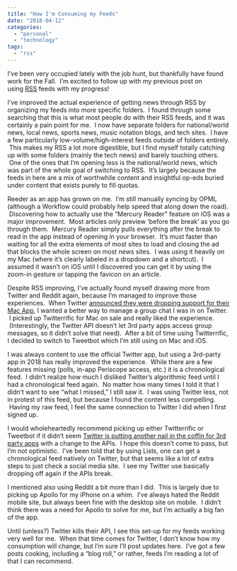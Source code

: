```yaml
---
title: "How I'm Consuming my Feeds"
date: "2018-04-12"
categories: 
  - "personal"
  - "technology"
tags: 
  - "rss"
---
```


I’ve been very occupied lately with the job hunt, but thankfully have found work for the Fall.  I’m excited to follow up with my previous post on using [RSS](https://mrehler.wordpress.com/2018/01/14/rss-in-2018/) feeds with my progress!

I’ve improved the actual experience of getting news through RSS by organizing my feeds into more specific folders.  I found through some searching that this is what most people do with their RSS feeds, and it was certainly a pain point for me.  I now have separate folders for national/world news, local news, sports news, music notation blogs, and tech sites.  I have a few particularly low-volume/high-interest feeds outside of folders entirely.  This makes my RSS a lot more digestible, but I find myself totally catching up with some folders (mainly the tech news) and barely touching others.  One of the ones that I’m opening less is the national/world news, which was part of the whole goal of switching to RSS.  It’s largely because the feeds in here are a mix of worthwhile content and insightful op-eds buried under content that exists purely to fill quotas.  

Reeder as an app has grown on me.  I’m still manually syncing by OPML (although a Workflow could probably help speed that along down the road).  Discovering how to actually use the “Mercury Reader” feature on iOS was a major improvement.  Most articles only preview ‘before the break’ as you go through them.  Mercury Reader simply pulls everything after the break to read in the app instead of opening in your browser.  It’s must faster than waiting for all the extra elements of most sites to load and closing the ad that blocks the whole screen on most news sites.  I was using it heavily on my Mac (where it’s clearly labeled in a dropdown and a shortcut).  I assumed it wasn’t on iOS until I discovered you can get it by using the zoom-in gesture or tapping the favicon on an article.

Despite RSS improving, I’ve actually found myself drawing more from Twitter and Reddit again, because I’m managed to improve those experiences.  When Twitter [announced they were dropping support for their Mac App](https://www.macrumors.com/2018/02/16/twitter-discontinues-twitter-for-mac-app/), I wanted a better way to manage a group chat I was in on Twitter.  I picked up Twitterrific for Mac on sale and really liked the experience.  (Interestingly, the Twitter API doesn’t let 3rd party apps access group messages, so it didn’t solve that need).  After a bit of time using Twitterrific, I decided to switch to Tweetbot which I’m still using on Mac and iOS.  

I was always content to use the official Twitter app, but using a 3rd-party app in 2018 has really improved the experience.  While there are a few features missing (polls, in-app Periscope access, etc.) it is a chronological feed.  I didn’t realize how much I disliked Twitter’s algorithmic feed until I had a chronological feed again.  No matter how many times I told it that I didn’t want to see “what I missed,” I still saw it.  I was using Twitter less, not in protest of this feed, but because I found the content less compelling.  Having my raw feed, I feel the same connection to Twitter I did when I first signed up.

I would wholeheartedly recommend picking up either Twitterrific or Tweetbot if it didn’t seem [Twitter is putting another nail in the coffin for 3rd party apps](http://apps-of-a-feather.com) with a change to the APIs.  I hope this doesn’t come to pass, but I’m not optimistic.  I’ve been told that by using Lists, one can get a chronological feed natively on Twitter, but that seems like a lot of extra steps to just check a social media site.  I see my Twitter use basically dropping off again if the APIs break.

I mentioned also using Reddit a bit more than I did.  This is largely due to picking up Apollo for my iPhone on a whim.  I’ve always hated the Reddit mobile site, but always been fine with the desktop site on mobile.  I didn’t think there was a need for Apollo to solve for me, but I’m actually a big fan of the app.

Until (unless?) Twitter kills their API, I see this set-up for my feeds working very well for me.  When that time comes for Twitter, I don’t know how my consumption will change, but I’m sure I’ll post updates here.  I’ve got a few posts cooking, including a “blog roll,” or rather, feeds I’m reading a lot of that I can recommend.
